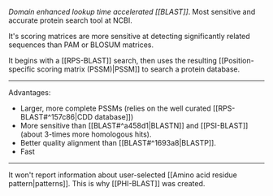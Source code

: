 *Domain enhanced lookup time accelerated [[BLAST]]*. Most sensitive and accurate protein search tool at NCBI. 

It's scoring matrices are more sensitive at detecting significantly related sequences than PAM or BLOSUM matrices.

It begins with a [[RPS-BLAST]] search, then uses the resulting [[Position-specific scoring matrix (PSSM)|PSSM]] to search a protein database.

---

Advantages:

- Larger, more complete PSSMs (relies on the well curated [[RPS-BLAST#^157c86|CDD database]])
- More sensitive than [[BLAST#^a458d1|BLASTN]] and [[PSI-BLAST]] (about 3-times more homologous hits).
- Better quality alignment than [[BLAST#^1693a8|BLASTP]].
- Fast

---

It won't report information about user-selected [[Amino acid residue pattern|patterns]]. This is why [[PHI-BLAST]] was created.